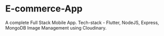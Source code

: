# E-commerce-App
A complete Full Stack Mobile App.
Tech-stack - Flutter, NodeJS, Express, MongoDB
Image Management using Cloudinary.